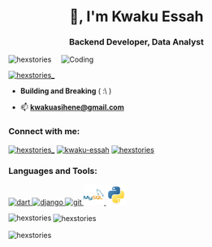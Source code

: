 <h1 align="center"> 👋, I'm Kwaku Essah</h1>
<h3 align="center">Backend Developer, Data Analyst</h3>
<img align="right" alt="Coding" width="400" src="https://cdn.dribbble.com/users/1019864/screenshots/3079099/codeloop.gif">

<p align="left"> <img src="https://komarev.com/ghpvc/?username=hexstories&label=Profile%20views&color=0e75b6&style=flat" alt="hexstories" /> </p>

<p align="left"> <a href="https://twitter.com/hexstories_" target="blank"><img src="https://img.shields.io/twitter/follow/hexstories_?logo=twitter&style=for-the-badge" alt="hexstories_" /></a> </p>


-   **Building and Breaking** (  :\  ) 


- 📫  **kwakuasihene@gmail.com**

  


<h3 align="left">Connect with me:</h3>
<p align="left">
<a href="https://twitter.com/hexstories_" target="blank"><img align="center" src="https://raw.githubusercontent.com/rahuldkjain/github-profile-readme-generator/master/src/images/icons/Social/twitter.svg" alt="hexstories_" height="30" width="40" /></a>
<a href="https://linkedin.com/in/kwaku-essah" target="blank"><img align="center" src="https://raw.githubusercontent.com/rahuldkjain/github-profile-readme-generator/master/src/images/icons/Social/linked-in-alt.svg" alt="kwaku-essah" height="30" width="40" /></a>
<a href="https://instagram.com/hexstories" target="blank"><img align="center" src="https://raw.githubusercontent.com/rahuldkjain/github-profile-readme-generator/master/src/images/icons/Social/instagram.svg" alt="hexstories" height="30" width="40" /></a>
</p>

<h3 align="left">Languages and Tools:</h3>
<p align="left"> <a href="https://dart.dev" target="_blank" rel="noreferrer"> <img src="https://www.vectorlogo.zone/logos/dartlang/dartlang-icon.svg" alt="dart" width="40" height="40"/> </a> <a href="https://www.djangoproject.com/" target="_blank" rel="noreferrer"> <img src="https://cdn.worldvectorlogo.com/logos/django.svg" alt="django" width="40" height="40"/> </a> <a href="https://git-scm.com/" target="_blank" rel="noreferrer"> <img src="https://www.vectorlogo.zone/logos/git-scm/git-scm-icon.svg" alt="git" width="40" height="40"/> </a> <a href="https://www.mysql.com/" target="_blank" rel="noreferrer"> <img src="https://raw.githubusercontent.com/devicons/devicon/master/icons/mysql/mysql-original-wordmark.svg" alt="mysql" width="40" height="40"/> </a> <a href="https://www.python.org" target="_blank" rel="noreferrer"> <img src="https://raw.githubusercontent.com/devicons/devicon/master/icons/python/python-original.svg" alt="python" width="40" height="40"/> </a> </p>

<p><img align="left" src="https://github-readme-stats.vercel.app/api/top-langs?username=hexstories&show_icons=true&locale=en&layout=compact" alt="hexstories" /></p>

<p>&nbsp;<img align="center" src="https://github-readme-stats.vercel.app/api?username=hexstories&show_icons=true&locale=en" alt="hexstories" /></p>

<p><img align="center" src="https://github-readme-streak-stats.herokuapp.com/?user=hexstories&" alt="hexstories" /></p>




